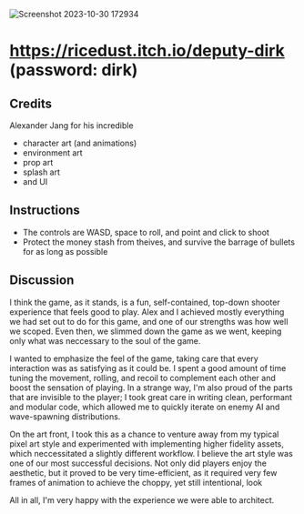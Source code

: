 ![Screenshot 2023-10-30 172934](https://github.com/ricedust-school/art108-blog/assets/62413269/ce9ac290-9eb0-4eb7-9c8e-f955a3fcc703)

# https://ricedust.itch.io/deputy-dirk (password: dirk)

## Credits

Alexander Jang for his incredible
- character art (and animations)
- environment art
- prop art
- splash art
- and UI

## Instructions

- The controls are WASD, space to roll, and point and click to shoot
- Protect the money stash from theives, and survive the barrage of bullets for as long as possible

## Discussion

I think the game, as it stands, is a fun, self-contained, top-down shooter experience that feels good to play. 
Alex and I achieved mostly everything we had set out to do for this game, and one of our strengths was how well we scoped.
Even then, we slimmed down the game as we went, keeping only what was neccessary to the soul of the game.

I wanted to emphasize the feel of the game, taking care that every interaction was as satisfying as it could be.
I spent a good amount of time tuning the movement, rolling, and recoil to complement each other and boost the sensation of playing.
In a strange way, I'm also proud of the parts that are invisible to the player; I took great care in writing clean, performant and modular code, which
allowed me to quickly iterate on enemy AI and wave-spawning distributions.

On the art front, I took this as a chance to venture away from my typical pixel art style and experimented with implementing higher fidelity assets, which neccessitated a slightly different workflow. I believe the art style was one of our most successful decisions. Not only did players enjoy the aesthetic, but it proved to be very time-efficient, as it required very few frames of animation to achieve the choppy, yet still intentional, look

All in all, I'm very happy with the experience we were able to architect.
